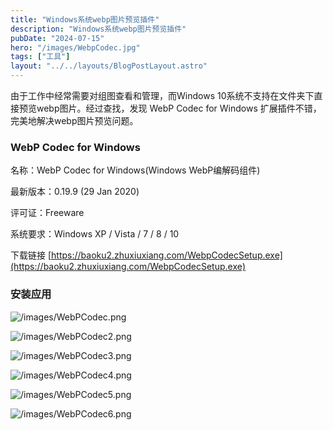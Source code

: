 ```yaml
---
title: "Windows系统webp图片预览插件"
description: "Windows系统webp图片预览插件"
pubDate: "2024-07-15"
hero: "/images/WebpCodec.jpg"
tags: ["工具"]
layout: "../../layouts/BlogPostLayout.astro"
---
```


由于工作中经常需要对组图查看和管理，而Windows 10系统不支持在文件夹下直接预览webp图片。经过查找，发现 WebP Codec for Windows 扩展插件不错，完美地解决webp图片预览问题。

### WebP Codec for Windows

名称：WebP Codec for Windows(Windows WebP编解码组件)

最新版本：0.19.9 (29 Jan 2020)

评可证：Freeware

系统要求：Windows XP / Vista / 7 / 8 / 10

下载链接
[https://baoku2.zhuxiuxiang.com/WebpCodecSetup.exe](https://baoku2.zhuxiuxiang.com/WebpCodecSetup.exe)

### 安装应用

![/images/WebPCodec.png](/images/WebPCodec.png)

![/images/WebPCodec2.png](/images/WebPCodec2.png)

![/images/WebPCodec3.png](/images/WebPCodec3.png)

![/images/WebPCodec4.png](/images/WebPCodec4.png)

![/images/WebPCodec5.png](/images/WebPCodec5.png)

![/images/WebPCodec6.png](/images/WebPCodec6.png)





